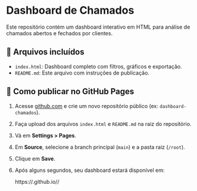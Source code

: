 # Dashboard de Chamados

Este repositório contém um dashboard interativo em HTML para análise de chamados abertos e fechados por clientes.

## 📄 Arquivos incluídos

- `index.html`: Dashboard completo com filtros, gráficos e exportação.
- `README.md`: Este arquivo com instruções de publicação.

## 🚀 Como publicar no GitHub Pages

1. Acesse [github.com](https://github.com) e crie um novo repositório público (ex: `dashboard-chamados`).
2. Faça upload dos arquivos `index.html` e `README.md` na raiz do repositório.
3. Vá em **Settings > Pages**.
4. Em **Source**, selecione a branch principal (`main`) e a pasta raiz (`/root`).
5. Clique em **Save**.
6. Após alguns segundos, seu dashboard estará disponível em:

   https://<seu-usuario>.github.io/<nome-do-repositorio>/
